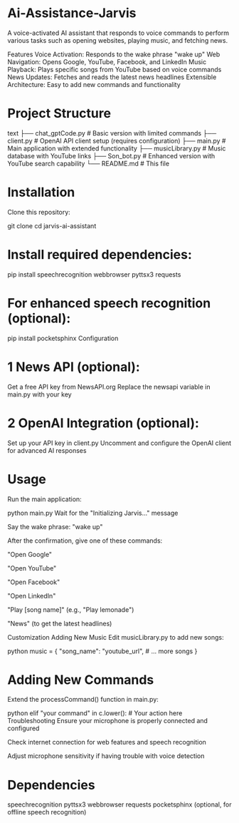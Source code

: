# Ai-Assistance-Jarvis

A voice-activated AI assistant that responds to voice commands to perform various tasks such as opening websites, playing music, and fetching news.

Features
Voice Activation: Responds to the wake phrase "wake up"
Web Navigation: Opens Google, YouTube, Facebook, and LinkedIn
Music Playback: Plays specific songs from YouTube based on voice commands
News Updates: Fetches and reads the latest news headlines
Extensible Architecture: Easy to add new commands and functionality

# Project Structure
text
├── chat_gptCode.py      # Basic version with limited commands
├── client.py            # OpenAI API client setup (requires configuration)
├── main.py              # Main application with extended functionality
├── musicLibrary.py      # Music database with YouTube links
├── Son_bot.py           # Enhanced version with YouTube search capability
└── README.md            # This file

# Installation
Clone this repository:

git clone <your-repo-url>
cd jarvis-ai-assistant

# Install required dependencies:

pip install speechrecognition webbrowser pyttsx3 requests

# For enhanced speech recognition (optional):

pip install pocketsphinx
Configuration

# 1 News API (optional):
Get a free API key from NewsAPI.org
Replace the newsapi variable in main.py with your key

# 2 OpenAI Integration (optional):
Set up your API key in client.py
Uncomment and configure the OpenAI client for advanced AI responses


# Usage
Run the main application:

python main.py
Wait for the "Initializing Jarvis..." message

Say the wake phrase: "wake up"

After the confirmation, give one of these commands:

"Open Google"

"Open YouTube"

"Open Facebook"

"Open LinkedIn"

"Play [song name]" (e.g., "Play lemonade")

"News" (to get the latest headlines)

Customization
Adding New Music
Edit musicLibrary.py to add new songs:

python
music = {
    "song_name": "youtube_url",
    # ... more songs
}

# Adding New Commands
Extend the processCommand() function in main.py:

python
elif "your command" in c.lower():
    # Your action here
Troubleshooting
Ensure your microphone is properly connected and configured

Check internet connection for web features and speech recognition

Adjust microphone sensitivity if having trouble with voice detection

# Dependencies
speechrecognition
pyttsx3
webbrowser
requests
pocketsphinx (optional, for offline speech recognition)
